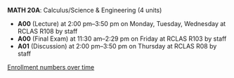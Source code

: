 **MATH 20A**: Calculus/Science & Engineering (4 units)

- **A00** (Lecture) at 2:00 pm–3:50 pm on Monday, Tuesday, Wednesday at RCLAS R108 by staff
- **A00** (Final Exam) at 11:30 am–2:29 pm on Friday at RCLAS R103 by staff
- **A01** (Discussion) at 2:00 pm–3:50 pm on Thursday at RCLAS R08 by staff

[Enrollment numbers over time](./MATH20A.tsv)
